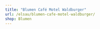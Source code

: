 ```yaml
---
title: "Blumen Café Motel Waldburger"
url: /elsau/blumen-cafe-motel-waldburger/
shop: Blumen
---
```

